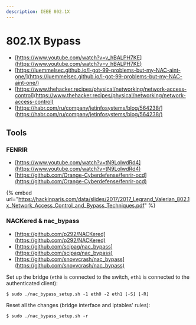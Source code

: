```yaml
---
description: IEEE 802.1X
---
```


# 802.1X Bypass

- [https://www.youtube.com/watch?v=v_hBALPH7KE](https://www.youtube.com/watch?v=v_hBALPH7KE)
- [https://luemmelsec.github.io/I-got-99-problems-but-my-NAC-aint-one/](https://luemmelsec.github.io/I-got-99-problems-but-my-NAC-aint-one/)
- [https://www.thehacker.recipes/physical/networking/network-access-control](https://www.thehacker.recipes/physical/networking/network-access-control)
- [https://habr.com/ru/company/jetinfosystems/blog/564238/](https://habr.com/ru/company/jetinfosystems/blog/564238/)




## Tools



### FENRIR

- [https://www.youtube.com/watch?v=tN9LoIwdRd4](https://www.youtube.com/watch?v=tN9LoIwdRd4)
- [https://github.com/Orange-Cyberdefense/fenrir-ocd](https://github.com/Orange-Cyberdefense/fenrir-ocd)

{% embed url="https://hackinparis.com/data/slides/2017/2017_Legrand_Valerian_802.1x_Network_Access_Control_and_Bypass_Techniques.pdf" %}



### NACKered & nac_bypass

- [https://github.com/p292/NACKered](https://github.com/p292/NACKered)
- [https://github.com/scipag/nac_bypass](https://github.com/scipag/nac_bypass)
- [https://github.com/snovvcrash/nac_bypass](https://github.com/snovvcrash/nac_bypass)

Set up the bridge (`eth0` is connected to the switch, `eth1` is connected to the authenticated client):

```
$ sudo ./nac_bypass_setup.sh -1 eth0 -2 eth1 [-S] [-R]
```

Reset all the changes (bridge interface and iptables' rules):

```
$ sudo ./nac_bypass_setup.sh -r
```
